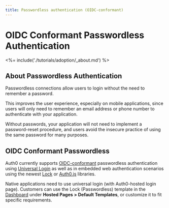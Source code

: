```yaml
---
title: Passwordless authentication (OIDC-conformant)
---
```


# OIDC Conformant Passwordless Authentication

<%= include('./tutorials/adoption/_about.md') %>

## About Passwordless Authentication

Passwordless connections allow users to login without the need to remember a password.

This improves the user experience, especially on mobile applications, since users will only need to remember an email address or phone number to authenticate with your application.

Without passwords, your application will not need to implement a password-reset procedure, and users avoid the insecure practice of using the same password for many purposes.

## OIDC Conformant Passwordless

Auth0 currently supports [OIDC-conformant](/api-auth/tutorials/adoption) passwordless authentication using [Universal Login](/hosted-pages/login) as well as in embedded web authentication scenarios using the newest [Lock](/libraries/lock) or [Auth0.js](/libraries/auth0js) libraries.

Native applications need to use universal login (with Auth0-hosted login page). Customers can use the Lock (Passwordless) template in the [Dashboard](${manage_url}) under **Hosted Pages > Default Templates**, or customize it to fit specific requirements.
